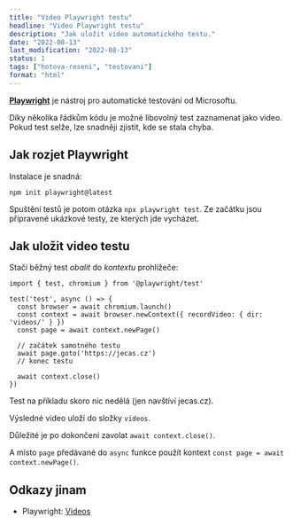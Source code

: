 ```yaml
---
title: "Video Playwright testu"
headline: "Video Playwright testu"
description: "Jak uložit video automatického testu."
date: "2022-08-13"
last_modification: "2022-08-13"
status: 1
tags: ["hotova-reseni", "testovani"]
format: "html"
---
```


<p><a href="https://playwright.dev"><b>Playwright</b></a> je nástroj pro automatické testování od Microsoftu.</p>

<p>Díky několika řádkům kódu je možné libovolný test zaznamenat jako video. Pokud test selže, lze snadněji zjistit, kde se stala chyba.</p>


<h2 id="instalace">Jak rozjet Playwright</h2>

<p>Instalace je snadná:</p>

<pre><code>npm init playwright@latest</code></pre>






<p>Spuštění testů je potom otázka <code>npx playwright test</code>. Ze začátku jsou připravené ukázkové testy, ze kterých jde vycházet.</p>




<h2 id="jak">Jak uložit video testu</h2>

<p>Stačí běžný test <i>obalit</i> do <i>kontextu</i> prohlížeče:</p>

<pre><code>import { test, chromium } from '@playwright/test'

test('test', async () => {
  const browser = await chromium.launch()
  const context = await browser.newContext({ recordVideo: { dir: 'videos/' } })
  const page = await context.newPage()

  // začátek samotného testu
  await page.goto('https://jecas.cz')
  // konec testu
  
  await context.close()
})
</code></pre>














<p>Test na příkladu skoro nic nedělá (jen navštíví jecas.cz).</p>

<p>Výsledné video uloží do složky <code>videos</code>.</p>

<p>Důležité je po dokončení zavolat <code>await context.close()</code>.</p>

<p>A místo <code>page</code> předávané do <code>async</code> funkce použít kontext <code>const page = await context.newPage()</code>.</p>

<h2 id="odkazy">Odkazy jinam</h2>

<ul>
  <li>
    
Playwright: <a href="https://playwright.dev/docs/videos">Videos</a>
  </li>
</ul>